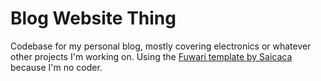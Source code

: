 # Blog Website Thing

Codebase for my personal blog, mostly covering electronics or whatever other projects I'm working on. Using the [Fuwari template by Saicaca](https://github.com/saicaca/fuwari) because I'm no coder.